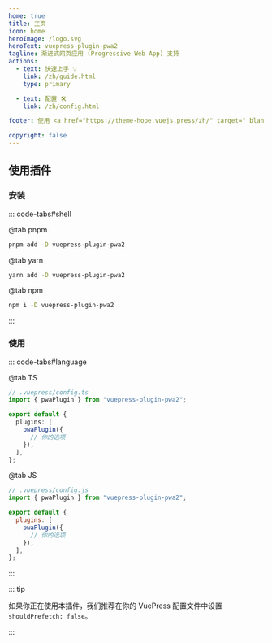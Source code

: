 ```yaml
---
home: true
title: 主页
icon: home
heroImage: /logo.svg
heroText: vuepress-plugin-pwa2
tagline: 渐进式网页应用 (Progressive Web App) 支持
actions:
  - text: 快速上手 💡
    link: /zh/guide.html
    type: primary

  - text: 配置 🛠
    link: /zh/config.html

footer: 使用 <a href="https://theme-hope.vuejs.press/zh/" target="_blank">VuePress Theme Hope</a> 主题 | MIT 协议, 版权所有 © 2019-present Mr.Hope

copyright: false
---
```


## 使用插件

### 安装

::: code-tabs#shell

@tab pnpm

```bash
pnpm add -D vuepress-plugin-pwa2
```

@tab yarn

```bash
yarn add -D vuepress-plugin-pwa2
```

@tab npm

```bash
npm i -D vuepress-plugin-pwa2
```

:::

### 使用

::: code-tabs#language

@tab TS

```ts
// .vuepress/config.ts
import { pwaPlugin } from "vuepress-plugin-pwa2";

export default {
  plugins: [
    pwaPlugin({
      // 你的选项
    }),
  ],
};
```

@tab JS

```js
// .vuepress/config.js
import { pwaPlugin } from "vuepress-plugin-pwa2";

export default {
  plugins: [
    pwaPlugin({
      // 你的选项
    }),
  ],
};
```

:::

::: tip

如果你正在使用本插件，我们推荐在你的 VuePress 配置文件中设置 `shouldPrefetch: false`。

:::

<NetlifyBadge alt="通过 Netlify 部署" />

<script setup lang="ts">
import NetlifyBadge from "@NetlifyBadge";
</script>
